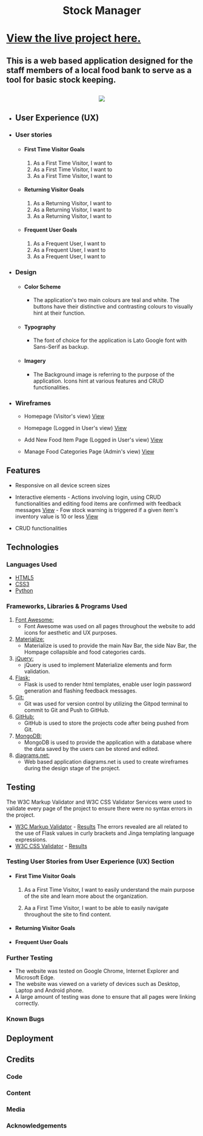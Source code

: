 <h1 align="center">Stock Manager<h1>

[View the live project here.](https://example.net)

## This is a web based application designed for the staff members of a local food bank to serve as a tool for basic stock keeping.

<h2 align="center"><img src="htttp://example.png"></h2>

-   ## User Experience (UX)

-   ### User stories

    -   #### First Time Visitor Goals

        1. As a First Time Visitor, I want to
        2. As a First Time Visitor, I want to
        3. As a First Time Visitor, I want to
    
    -   #### Returning Visitor Goals

        1. As a Returning Visitor, I want to
        2. As a Returning Visitor, I want to
        3. As a Returning Visitor, I want to
    
    -   #### Frequent User Goals

        1. As a Frequent User, I want to
        2. As a Frequent User, I want to
        3. As a Frequent User, I want to

-   ### Design

    -   #### Color Scheme
        -   The application's two main colours are teal and white. The buttons have their distinctive and contrasting colours to visually hint at their function.

    -   #### Typography
        -   The font of choice for the application is Lato Google font with Sans-Serif as backup.

    -   #### Imagery
        -   The Background image is referring to the purpose of the application. Icons hint at various features and CRUD functionalities.

*   ### Wireframes

    -   Homepage (Visitor's view) [View](/static/img/Homepage.png)

    -   Homepage (Logged in User's view) [View](/static/img/user_loggedin_view.png)

    -   Add New Food Item Page (Logged in User's view) [View](/static/img/add_new_item_view.png)

    -   Manage Food Categories Page (Admin's view) [View](/static/img/manage_food_categories_view.png)
    
## Features

- Responsive on all device screen sizes

- Interactive elements 
        - Actions involving login, using CRUD functionalities and editing food items are confirmed with feedback messages [View](/static/img/feedback_message.png) 
        - Fow stock warning is triggered if a given item's inventory value is 10 or less [View](/static/img/low_stock_warning.png)

- CRUD functionalities

## Technologies

### Languages Used

-   [HTML5](https://en.wikipedia.org/wiki/HTML5)
-   [CSS3](https://en.wikipedia.org/wiki/Cascading_Style_Sheets)
-   [Python](https://www.python.org/)

### Frameworks, Libraries & Programs Used

1. [Font Awesome:](http://fontawesome.com/)
    - Font Awesome was used on all pages throughout the website to add icons for aesthetic and UX purposes.
1. [Materialize:](https://materializecss.com/)
    - Materialize is used to provide the main Nav Bar, the side Nav Bar, the Hompage collapsible and food categories cards.
1. [jQuery:](http://jquery.com/)
    - jQuery is used to implement Materialize elements and form validation.
1. [Flask:](https://palletsprojects.com/p/flask/)
    - Flask is used to render html templates, enable user login password generation and flashing feedback messages.
1. [Git:](https://git-scm.com/)
    - Git was used for version control by utilizing the Gitpod terminal to commit to Git and Push to GitHub.
1. [GitHub:](https://github.com/)
    - GitHub is used to store the projects code after being pushed from Git.
1. [MongoDB:](https://www.mongodb.com/)
    - MongoDB is used to provide the application with a database where the data saved by the users can be stored and edited.
1. [diagrams.net:](https://app.diagrams.net/)
    - Web based application diagrams.net is used to create wireframes during the design stage of the project.

## Testing

The W3C Markup Validator and W3C CSS Validator Services were used to validate every page of the project to ensure there were no syntax errors in the project.

-   [W3C Markup Validator](https://jigsaw.w3.org/css-validator/#validate_by_input) - [Results](/static/img/W3C_markup_validator.PNG)
    The errors revealed are all related to the use of Flask values in curly brackets and Jinga templating language expressions.
-   [W3C CSS Validator](https://jigsaw.w3.org/css-validator/#validate_by_input) - [Results](/static/img/W3C_CSS_validator.PNG)

### Testing User Stories from User Experience (UX) Section

-   #### First Time Visitor Goals

    1. As a First Time Visitor, I want to easily understand the main purpose of the site and learn more about the organization.

    2. Aa a First Time Visitor, I want to be able to easily navigate throughout the site to find content.

-   #### Returning Visitor Goals

-   #### Frequent User Goals

### Further Testing

-   The website was tested on Google Chrome, Internet Explorer and Microsoft Edge.
-   The website was viewed on a variety of devices such as Desktop, Laptop and Android phone.
-   A large amount of testing was done to ensure that all pages were linking correctly.

### Known Bugs

## Deployment

## Credits

### Code

### Content

### Media

### Acknowledgements

